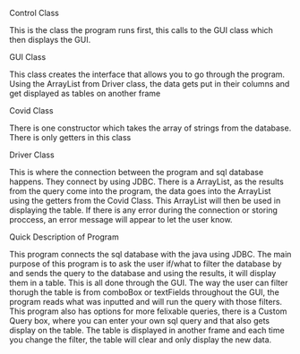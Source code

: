 Control Class

This is the class the program runs first, this calls to the GUI class which then displays the GUI.

GUI Class

This class creates the interface that allows you to go through the program. Using the ArrayList from Driver class, the data gets put in their columns and get displayed as tables on another frame

Covid Class

There is one constructor which takes the array of strings from the database. There is only getters in this class

Driver Class

This is where the connection between the program and sql database happens. They connect by using JDBC. There is a ArrayList, as the results from the query come into the program, the data goes into the ArrayList using the getters from the Covid Class. This ArrayList will then be used in displaying the table. If there is any error during the connection or storing proccess, an error message will appear to let the user know.


Quick Description of Program

This program connects the sql database with the java using JDBC. The main purpose of this program is to ask the user if/what to filter the database by and sends the query to the database and using the results, it will display them in a table. This is all done through the GUI. The way the user can filter thorugh the table is from comboBox or textFields throughout the GUI, the program reads what was inputted and will run the query with those filters. This program also has options for more felixable queries, there is a Custom Query box, where you can enter your own sql query and that also gets display on the table. The table is displayed in another frame and each time you change the filter, the table will clear and only display the new data.
